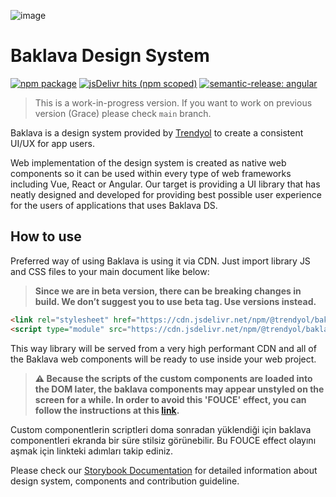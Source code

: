 ![image](https://user-images.githubusercontent.com/127687/194415334-0dc8fbf2-3e87-44ed-b23a-0cc9da767b11.png)

# Baklava Design System

[![npm package](https://img.shields.io/npm/v/@trendyol/baklava/beta.svg)](https://www.npmjs.com/package/@trendyol/baklava) [![jsDelivr hits (npm scoped)](https://img.shields.io/jsdelivr/npm/hm/@trendyol/baklava)](https://www.jsdelivr.com/package/npm/@trendyol/baklava) [![semantic-release: angular](https://img.shields.io/badge/semantic--release-angular-e10079?logo=semantic-release)](https://github.com/semantic-release/semantic-release)

> This is a work-in-progress version. If you want to work on previous version (Grace) please check `main` branch.

Baklava is a design system provided by [Trendyol](https://github.com/trendyol) to create a consistent UI/UX for app users.

Web implementation of the design system is created as native web components so it can be used within every type of web frameworks including Vue, React or Angular. Our target is providing a UI library that has neatly designed and developed for providing best possible user experience for the users of applications that uses Baklava DS.

## How to use

Preferred way of using Baklava is using it via CDN. Just import library JS and CSS files to your main document like below:

> **Since we are in beta version, there can be breaking changes in build. We don’t suggest you to use beta tag. Use versions instead.**

```html
<link rel="stylesheet" href="https://cdn.jsdelivr.net/npm/@trendyol/baklava@beta/dist/themes/default.css" />
<script type="module" src="https://cdn.jsdelivr.net/npm/@trendyol/baklava@beta/dist/baklava.js"></script>
```

This way library will be served from a very high performant CDN and all of the Baklava web components will be ready to use inside your web project.

> **⚠️ Because the scripts of the custom components are loaded into the DOM later, the baklava components may appear unstyled on the screen for a while. In order to avoid this 'FOUCE' effect, you can follow the instructions at this
 [link](https://www.abeautifulsite.net/posts/flash-of-undefined-custom-elements/).**


Custom componentlerin scriptleri doma sonradan yüklendiği için baklava componentleri ekranda bir süre stilsiz görünebilir. Bu FOUCE effect olayını aşmak için linkteki adımları takip ediniz.

Please check our [Storybook Documentation](https://trendyol.github.io/baklava/) for detailed information about design system, components and contribution guideline.
